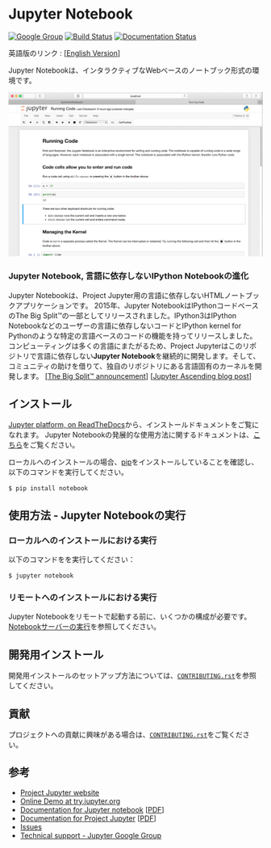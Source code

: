 # Jupyter Notebook

[![Google Group](https://img.shields.io/badge/-Google%20Group-lightgrey.svg)](https://groups.google.com/forum/#!forum/jupyter)
[![Build Status](https://travis-ci.org/jupyter/notebook.svg?branch=main)](https://travis-ci.org/jupyter/notebook)
[![Documentation Status](https://readthedocs.org/projects/jupyter-notebook/badge/?version=latest)](https://jupyter-notebook.readthedocs.io/en/latest/?badge=latest)

英語版のリンク : [[English Version](http://github.com/jupyter/notebook/)]

Jupyter Notebookは、インタラクティブなWebベースのノートブック形式の環境です。

![Jupyter notebook example](resources/running_code_med.png "Jupyter notebook example")

### Jupyter Notebook, 言語に依存しないIPython Notebookの進化

Jupyter Notebookは、Project Jupyter用の言語に依存しないHTMLノートブックアプリケーションです。
2015年、Jupyter NotebookはIPythonコードベースのThe Big Split™の一部としてリリースされました。IPython3はIPython Notebookなどのユーザーの言語に依存しないコードとIPython kernel for Pythonのような特定の言語ベースのコードの機能を持ってリリースしました。
コンピューティングは多くの言語にまたがるため、Project Jupyterはこのリポジトリで言語に依存しない**Jupyter Notebook**を継続的に開発します。そして、コミュニティの助けを借りて、独自のリポジトリにある言語固有のカーネルを開発します。
[[The Big Split™ announcement](https://blog.jupyter.org/the-big-split-9d7b88a031a7)]
[[Jupyter Ascending blog post](https://blog.jupyter.org/jupyter-ascending-1bf5b362d97e)]

## インストール

[Jupyter platform, on ReadTheDocs](https://jupyter.readthedocs.io/en/latest/install.html)から、インストールドキュメントをご覧になれます。
Jupyter Notebookの発展的な使用方法に関するドキュメントは、[こちら](https://jupyter-notebook.readthedocs.io/en/latest/)をご覧ください。

ローカルへのインストールの場合、[pip](https://pip.readthedocs.io/en/stable/installing/)をインストールしていることを確認し、以下のコマンドを実行してください。

    $ pip install notebook

## 使用方法 - Jupyter Notebookの実行

### ローカルへのインストールにおける実行

以下のコマンドをを実行してください：

    $ jupyter notebook

### リモートへのインストールにおける実行

Jupyter Notebookをリモートで起動する前に、いくつかの構成が必要です。 [Notebookサーバーの実行](https://jupyter-notebook.readthedocs.io/en/stable/public_server.html)を参照してください。

## 開発用インストール

開発用インストールのセットアップ方法については、[`CONTRIBUTING.rst`](https://github.com/jupyter/notebook/blob/main/CONTRIBUTING.rst)を参照してください。

## 貢献

プロジェクトへの貢献に興味がある場合は、[`CONTRIBUTING.rst`](https://github.com/jupyter/notebook/blob/main/CONTRIBUTING.rst)をご覧ください。

## 参考

- [Project Jupyter website](https://jupyter.org)
- [Online Demo at try.jupyter.org](https://try.jupyter.org)
- [Documentation for Jupyter notebook](https://jupyter-notebook.readthedocs.io/en/latest/) [[PDF](https://media.readthedocs.org/pdf/jupyter-notebook/latest/jupyter-notebook.pdf)]
- [Documentation for Project Jupyter](https://jupyter.readthedocs.io/en/latest/index.html) [[PDF](https://media.readthedocs.org/pdf/jupyter/latest/jupyter.pdf)]
- [Issues](https://github.com/jupyter/notebook/issues)
- [Technical support - Jupyter Google Group](https://groups.google.com/forum/#!forum/jupyter)
